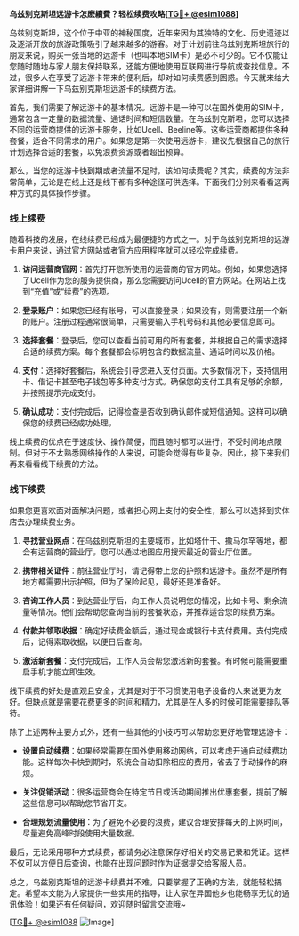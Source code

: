 **乌兹别克斯坦远游卡怎麽續費？轻松续费攻略[[TG💪+ @esim1088](https://t.me/s/esim1088)]**

乌兹别克斯坦，这个位于中亚的神秘国度，近年来因为其独特的文化、历史遗迹以及逐渐开放的旅游政策吸引了越来越多的游客。对于计划前往乌兹别克斯坦旅行的朋友来说，购买一张当地的远游卡（也叫本地SIM卡）是必不可少的。它不仅能让您随时随地与家人朋友保持联系，还能方便地使用互联网进行导航或查找信息。不过，很多人在享受了远游卡带来的便利后，却对如何续费感到困惑。今天就来给大家详细讲解一下乌兹别克斯坦远游卡的续费方法。

首先，我们需要了解远游卡的基本情况。远游卡是一种可以在国外使用的SIM卡，通常包含一定量的数据流量、通话时间和短信数量。在乌兹别克斯坦，您可以选择不同的运营商提供的远游卡服务，比如Ucell、Beeline等。这些运营商都提供多种套餐，适合不同需求的用户。如果您是第一次使用远游卡，建议先根据自己的旅行计划选择合适的套餐，以免浪费资源或者超出预算。

那么，当您的远游卡快到期或者流量不足时，该如何续费呢？其实，续费的方法非常简单，无论是在线上还是线下都有多种途径可供选择。下面我们分别来看看这两种方式的具体操作步骤。

### 线上续费

随着科技的发展，在线续费已经成为最便捷的方式之一。对于乌兹别克斯坦的远游卡用户来说，通过官方网站或者官方应用程序就可以轻松完成续费。

1. **访问运营商官网**：首先打开您所使用的运营商的官方网站。例如，如果您选择了Ucell作为您的服务提供商，那么您需要访问Ucell的官方网站。在网站上找到“充值”或“续费”的选项。

2. **登录账户**：如果您已经有账号，可以直接登录；如果没有，则需要注册一个新的账户。注册过程通常很简单，只需要输入手机号码和其他必要信息即可。

3. **选择套餐**：登录后，您可以查看当前可用的所有套餐，并根据自己的需求选择合适的续费方案。每个套餐都会标明包含的数据流量、通话时间以及价格。

4. **支付**：选择好套餐后，系统会引导您进入支付页面。大多数情况下，支持信用卡、借记卡甚至电子钱包等多种支付方式。确保您的支付工具有足够的余额，并按照提示完成支付。

5. **确认成功**：支付完成后，记得检查是否收到确认邮件或短信通知。这样可以确保您的续费已经成功处理。

线上续费的优点在于速度快、操作简便，而且随时都可以进行，不受时间地点限制。但对于不太熟悉网络操作的人来说，可能会觉得有些复杂。因此，接下来我们再来看看线下续费的方法。

### 线下续费

如果您更喜欢面对面解决问题，或者担心网上支付的安全性，那么可以选择到实体店去办理续费业务。

1. **寻找营业网点**：在乌兹别克斯坦的主要城市，比如塔什干、撒马尔罕等地，都会有运营商的营业厅。您可以通过地图应用搜索最近的营业厅位置。

2. **携带相关证件**：前往营业厅时，请记得带上您的护照和远游卡。虽然不是所有地方都需要出示护照，但为了保险起见，最好还是准备好。

3. **咨询工作人员**：到达营业厅后，向工作人员说明您的情况，比如卡号、剩余流量等情况。他们会帮助您查询当前的套餐状态，并推荐适合您的续费方案。

4. **付款并领取收据**：确定好续费金额后，通过现金或银行卡支付费用。支付完成后，记得索取收据，以便日后查询。

5. **激活新套餐**：支付完成后，工作人员会帮您激活新的套餐。有时候可能需要重启手机才能立即生效。

线下续费的好处是直观且安全，尤其是对于不习惯使用电子设备的人来说更为友好。但缺点就是需要花费更多的时间和精力，尤其是在人多的时候可能需要排队等待。

除了上述两种主要方式外，还有一些其他的小技巧可以帮助您更好地管理远游卡：

- **设置自动续费**：如果经常需要在国外使用移动网络，可以考虑开通自动续费功能。这样每次卡快到期时，系统会自动扣除相应的费用，省去了手动操作的麻烦。
  
- **关注促销活动**：很多运营商会在特定节日或活动期间推出优惠套餐，提前了解这些信息可以帮助您节省开支。

- **合理规划流量使用**：为了避免不必要的浪费，建议合理安排每天的上网时间，尽量避免高峰时段使用大量数据。

最后，无论采用哪种方式续费，都请务必注意保存好相关的交易记录和凭证。这样不仅可以方便日后查询，也能在出现问题时作为证据提交给客服人员。

总之，乌兹别克斯坦的远游卡续费并不难，只要掌握了正确的方法，就能轻松搞定。希望本文能为大家提供一些实用的指导，让大家在异国他乡也能畅享无忧的通讯体验！如果还有任何疑问，欢迎随时留言交流哦~

[[TG💪+ @esim1088](https://t.me/s/esim1088) ![Image](https://i.postimg.cc/4NQfJmqS/Snipaste-2025-05-13-00-14-12.png)]